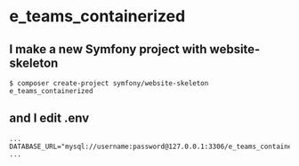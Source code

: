# e_teams_containerized

## I make a new Symfony project with website-skeleton

```
$ composer create-project symfony/website-skeleton e_teams_containerized
```
## and I edit .env
```
...
DATABASE_URL="mysql://username:password@127.0.0.1:3306/e_teams_containerized_db"
...
```
